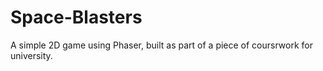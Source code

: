 # Space-Blasters

A simple 2D game using Phaser, built as part of a piece of coursrwork for university.

